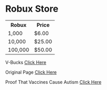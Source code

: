 <h1>Robux Store</h1>
<html>
<body>



<table style="width:100%">
  <tr>
    <th>Robux</th>
    <th>Price</th> 
 
  </tr>
  <tr>
    <td>1,000</td>
    <td>$6.00</td>

  </tr>
  <tr>
    <td>10,000</td>
    <td>$25.00</td>

  </tr>
  <tr>
    <td>100,000</td>
    <td>$50.00</td>
  
  </tr>
</table>

</body>
<p>V-Bucks <a href="https://linson132.github.io/Page-2/">Click Here</a> </p>
  
 <p>Original Page <a href="https://linson132.github.io/Random-Store/">Click Here</a> </p>
   <p>Proof That Vaccines Cause Autism <a href="https://linson132.github.io/Proof-That-Vaccines-Cause-Autism/">Click Here</a> </p>
</html>












